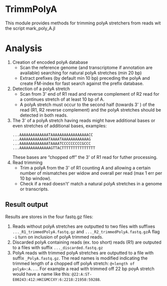 # TrimmPolyA

This module provides methods for trimming polyA stretchers from reads wit the script mark_poly_A.jl

# Analysis
   1. Creation of encoded polyA database
      - Scan the reference genome (and transcriptome if annotation are available) searching for natural polyA stretches (min 20 bp)
      - Extract prefixes (by default min 10 bp) preceding the polyA and create FM-index for fast search against the prefix database.
   2. Detection of a polyA stretch
      - Scan from 3' end of R1 read and reverse complement of R2 read for a continues stretch of at least 10 bp of A.
      - A polyA stretch must occur to the second half  (towards 3' ) of the read (R1, R2 reverse complement) and the polyA stretches should be detected in both reads.
   3. The 3' of a polyA stretch having reads might have additional bases or even stretches of additional bases, examples:
      ```
      ...AAAAAAAAAAAAATAAAAAAAAAAAAAAAAACC
      ...AAAAAAAAAAAAATAAAATAAAAAAAAAAAAG
      ...AAAAAAAAAAAAATAAAATCCCCCCCCCGCCC
      ...AAAAAAAAAAAAAAGTTACTTTTTTTTTTTTTTT
      ```
      These bases are  “chopped off” the 3' of R1 read for futher processing.
   4. Read trimming
      - Trim a polyA from the 3' of R1 counting A and allowing a certain number of mismatches per widow and overall per read (max 1 err per 10 bp window).
      - Check if a read doesn't' match a natural polyA stretches in a genome or transcripts.



## Result output

Results are stores in the four fastq.gz files:

   1. Reads without polyA stretches are outputted to two files with suffixes `..._R1_trimmedPolyA.fastq.gz` and `..._R2_trimmedPolyA.fastq.gz`A flag `-i` turn on inclusion of polyA trimmed reads.
   2. Discarded polyA containing reads (ex. too short) reads (R1) are outputed to a files with suffix `..._discarded.fastq.gz`
   3. PolyA reads with trimmed polyA stretches are outputted to a file with suffix `_PolyA.fastq.gz`. The read names is modified indicating the trimmed length of a chopped off polyA stretch: `@<length of polyA>:A...`.  For example a read with trimmed off  22 bp poyA  stretch would have a name like this: `@22:A:ST-E00243:412:HKCGMCCXY:6:2218:21958:59288`.  
